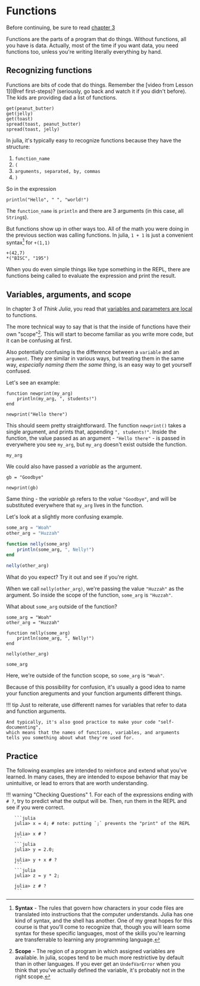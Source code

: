 # Functions

Before continuing,
be sure to read 
[chapter 3](https://benlauwens.github.io/ThinkJulia.jl/latest/book.html#chap03)

Functions are the parts of a program that do things.
Without functions, all you have is data.
Actually, most of the time if you want data,
you need functions too,
unless you're writing literally everything by hand.

## Recognizing functions

Functions are bits of code that do things.
Remember the [video from Lesson 1](@ref first-steps)?
(seriously, go back and watch it if you didn't before).
The kids are providing dad a list of functions.

```
get(peanut_butter)
get(jelly)
get(toast)
spread(toast, peanut_butter)
spread(toast, jelly)
```

In julia, it's typically easy to recognize functions because they have the structure:

1. `function_name`
2. `(`
3. `arguments, separated, by, commas`
4. `)`

So in the expression

```@repl
println("Hello", " ", "world!")
```

The `function_name` is `println`
and there are 3 arguments (in this case, all `String`s).

But functions show up in other ways too. 
All of the math you were doing in the previous section
was calling functions.
In julia, `1 + 1` is just a convenient syntax[^1] for `+(1,1)`

```@repl
+(42,7)
*("BISC", "195")
```

When you do even simple things like type something in the REPL,
there are functions being called
to evaluate the expression and print the result.

## Variables, arguments, and scope

In chapter 3 of _Think Julia_, you read that
[variables and parameters are local](https://benlauwens.github.io/ThinkJulia.jl/latest/book.html#_variables_and_parameters_are_local)
to functions. 

The more technical way to say that is that the inside of functions
have their own "scope"[^2].
This will start to become familiar as you write more code,
but it can be confusing at first.

Also potentially confusing is the difference between a `variable`
and an `argument`.
They are similar in various ways,
but treating them in the same way,
_especially naming them the same thing_,
is an easy way to get yourself confused.

Let's see an example:

```@example args
function newprint(my_arg)
    println(my_arg, ", students!")
end

newprint("Hello there")
```

This should seem pretty straightforward.
The function `newprint()` takes a single argument,
and prints that, appending `", students!"`.
Inside the function,
the value passed as an argument - `"Hello there"` -
is passed in everywhere you see `my_arg`,
but `my_arg` doesn't exist outside the function.

```@repl args
my_arg
```

We could also have passed a _variable_ as the argument.

```@example args
gb = "Goodbye"

newprint(gb)
```

Same thing - the _variable_ `gb` refers to the _value_ `"Goodbye"`,
and will be substituted everywhere that `my_arg` lives in the function.

Let's look at a slightly more confusing example.

```julia
some_arg = "Woah"
other_arg = "Huzzah"

function nelly(some_arg)
    println(some_arg, ", Nelly!")
end

nelly(other_arg)
``` 

What do you expect?
Try it out and see if you're right.

When we call `nelly(other_arg)`,
we're passing the value `"Huzzah"` as the argument.
So inside the scope of the function,
`some_arg` is `"Huzzah"`.

What about `some_arg` outside of the function?

```@setup args2
some_arg = "Woah"
other_arg = "Huzzah"

function nelly(some_arg)
    println(some_arg, ", Nelly!")
end

nelly(other_arg)
```
```@example args2
some_arg
```

Here, we're outside of the function scope,
so `some_arg` is `"Woah"`.

Because of this possibility for confusion,
it's usually a good idea to name your function areguments
and your function arguments different things. 

!!! tip
    Just to reiterate,
    use differentt names for variables that refer to data
    and function arguments.

    And typically, it's also good practice to make your code "self-documenting",
    which means that the names of functions, variables, and arguments
    tells you something about what they're used for.

## Practice

The following examples are intended to reinforce and extend what you've learned.
In many cases, they are intended to expose behavior that may be unintuitive,
or lead to errors that are worth understanding.

!!! warning "Checking Questions"
    1. For each of the expressions ending with `# ?`,
       try to predict what the output will be.
       Then, run them in the REPL and see if you were correct.

       ```julia
       julia> x = 4; # note: putting `;` prevents the "print" of the REPL
       
       julia> x # ?
       ```
       ```julia
       julia> y = 2.0;

       julia> y + x # ?
       ```
       ```julia
       julia> z = y * 2;

       julia> z # ?
       ```

[^1]: **Syntax** - The rules that govern how characters in your code files
      are translated into instructions that the computer understands.
      Julia has one kind of syntax, and the shell has another.
      One of my great hopes for this course is that you'll come to recognize that,
      though you will learn some syntax for these specific languages,
      most of the skills you're learning are transferrable
      to learning any programming language.
[^2]: **Scope** - The region of a program in which assigned variables are available.
      In julia, scopes tend to be much more restrictive by default than in other languages.
      If you ever get an `UndefVarError` when you think that you've actually defined the variable,
      it's probably not in the right scope. 